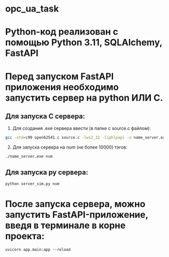 # opc_ua_task

# Python-код реализован с помощью Python 3.11, SQLAlchemy, FastAPI

# Перед запуском FastAPI приложения необходимо запустить сервер на python ИЛИ C.
## Для запуска C сервера:
1) Для создания .exe сервера ввести (в папке с source.c файлом):
```bash
gcc -std=c99 open62541.c source.c -lws2_32 -liphlpapi -o name_server.exe
```
2) Для запуска сервера на num (не более 10000) тэгов:
```bash
./name_server.exe num
```
## Для запуска py сервера:
```bash
python server_sim.py num
```
# После запуска сервера, можно запустить FastAPI-приложение, введя в терминале в корне проекта:
```
uvicorn app.main:app --reload
```
